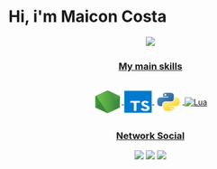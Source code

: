 # Hi, i'm Maicon Costa

<div align="center">
  <a href="https://github.com/Maicon-Developer">
  <img height="167em" src="https://github-readme-stats.vercel.app/api?username=Maicon-Developer&show_icons=true&theme=radical"/>
<div>

###  My main skills

</div class=langueges>
  <div style="display: inline_block"><br>
  <img align="center" alt="NodeJs" height="40" width="50" src="https://raw.githubusercontent.com/devicons/devicon/master/icons/nodejs/nodejs-original.svg">
    <img align="center" alt="Typescript" height="40" width="50" src="https://raw.githubusercontent.com/devicons/devicon/master/icons/typescript/typescript-original.svg">
    <img align="center" alt="Python" height="40" width="50" src="https://raw.githubusercontent.com/devicons/devicon/master/icons/python/python-original.svg">
    <img align="center" alt="Lua" height="40" width="50" src="[https://raw.githubusercontent.com/devicons/devicon/master/icons/lua/lua-original-wordmark.svg](https://www.google.com/url?sa=i&url=https%3A%2F%2Fpt.wikipedia.org%2Fwiki%2FLua_%2528linguagem_de_programa%25C3%25A7%25C3%25A3o%2529&psig=AOvVaw21hk92mkMXVw19D2O7kDL4&ust=1716423243204000&source=images&cd=vfe&opi=89978449&ved=0CBIQjRxqFwoTCKja7ID9n4YDFQAAAAAdAAAAABAE)">
</div>
  
##
  
### Network Social
<div>
<a href="https://www.instagram.com/daniel.d3v" target="_blank"><img src="https://img.shields.io/badge/-Instagram-%23E4405F?style=for-the-badge&logo=instagram&logoColor=white" target="_blank"></a>
<a href = "mailto:contato.danielsilva.d3v@outlook.com">
  <img src="https://img.shields.io/badge/-Email-%23333?style=for-the-badge&logo=gmail&logoColor=white" target="_blank" target="_blank"></a>
<a href="https://br.linkedin.com/in/daniel-rabbit" target="_blank"><img src="https://img.shields.io/badge/-LinkedIn-%230077B5?style=for-the-badge&logo=linkedin&logoColor=white" target="_blank"></a>
